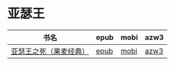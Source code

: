 # 亚瑟王

| 书名 | epub | mobi | azw3 |
| --- | --- | --- | --- |
| [亚瑟王之死（果麦经典）](http://ct.dalanmei.com/f/31084289-572120177-02c4ec) | [epub](http://ct.dalanmei.com/f/31084289-572120177-02c4ec) | [mobi](http://ct.dalanmei.com/f/31084289-571649287-d49669) | [azw3](http://ct.dalanmei.com/f/31084289-572180387-bd633d) |
